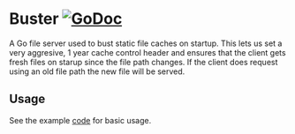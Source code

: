 # Buster [![GoDoc](https://godoc.org/github.com/james-maloney/buster?status.svg)](https://godoc.org/github.com/james-maloney/buster)

A Go file server used to bust static file caches on startup. This lets us set a very aggresive, 1 year cache control header
and ensures that the client gets fresh files on starup since the file path changes. If the client does request using an old file path
the new file will be served.

## Usage

See the example [code](https://github.com/james-maloney/buster/blob/master/example/example.go) for basic usage.
